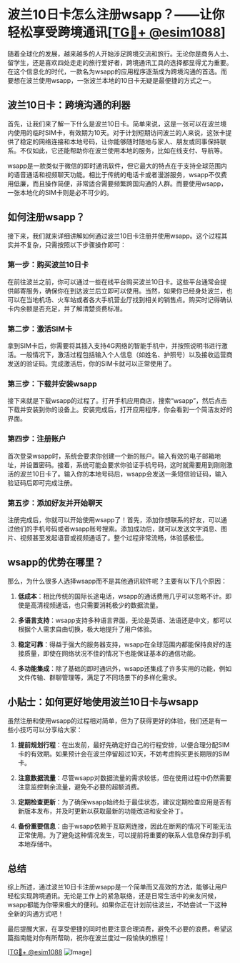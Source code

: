 # 波兰10日卡怎么注册wsapp？——让你轻松享受跨境通讯[[TG💪+ @esim1088](https://t.me/s/esim1088)]

随着全球化的发展，越来越多的人开始涉足跨境交流和旅行。无论你是商务人士、留学生，还是喜欢四处走走的旅行爱好者，跨境通讯工具的选择都显得尤为重要。在这个信息化的时代，一款名为wsapp的应用程序逐渐成为跨境沟通的首选。而要想在波兰使用wsapp，一张波兰本地的10日卡无疑是最便捷的方式之一。

## 波兰10日卡：跨境沟通的利器

首先，让我们来了解一下什么是波兰10日卡。简单来说，这是一张可以在波兰境内使用的临时SIM卡，有效期为10天。对于计划短期访问波兰的人来说，这张卡提供了稳定的网络连接和本地号码，让你能够随时随地与家人、朋友或同事保持联系。不仅如此，它还能帮助你在波兰使用本地的服务，比如在线支付、导航等。

wsapp是一款类似于微信的即时通讯软件，但它最大的特点在于支持全球范围内的语音通话和视频聊天功能。相比于传统的电话卡或者漫游服务，wsapp不仅费用低廉，而且操作简便，非常适合需要频繁跨国沟通的人群。而要使用wsapp，一张本地化的SIM卡则是必不可少的。

## 如何注册wsapp？

接下来，我们就来详细讲解如何通过波兰10日卡注册并使用wsapp。这个过程其实并不复杂，只需按照以下步骤操作即可：

### 第一步：购买波兰10日卡

在前往波兰之前，你可以通过一些在线平台购买波兰10日卡。这些平台通常会提供邮寄服务，确保你在到达波兰后立即可以使用。当然，如果你已经身处波兰，也可以在当地机场、火车站或者各大手机营业厅找到相关的销售点。购买时记得确认卡内余额是否充足，并了解清楚资费标准。

### 第二步：激活SIM卡

拿到SIM卡后，你需要将其插入支持4G网络的智能手机中，并按照说明书进行激活。一般情况下，激活过程包括输入个人信息（如姓名、护照号）以及接收运营商发送的验证码。完成激活后，你的SIM卡就可以正常使用了。

### 第三步：下载并安装wsapp

接下来就是下载wsapp的过程了。打开手机应用商店，搜索“wsapp”，然后点击下载并安装到你的设备上。安装完成后，打开应用程序，你会看到一个简洁友好的界面。

### 第四步：注册账户

首次登录wsapp时，系统会要求你创建一个新的账户。输入有效的电子邮箱地址，并设置密码。接着，系统可能会要求你验证手机号码，这时就需要用到刚刚激活的波兰10日卡了。输入你的本地号码后，wsapp会发送一条短信验证码，输入验证码后即可完成注册。

### 第五步：添加好友并开始聊天

注册完成后，你就可以开始使用wsapp了！首先，添加你想联系的好友，可以通过他们的手机号码或者wsapp账号搜索。添加成功后，就可以发送文字消息、图片、视频甚至发起语音或视频通话了。整个过程非常流畅，体验感极佳。

## wsapp的优势在哪里？

那么，为什么很多人选择wsapp而不是其他通讯软件呢？主要有以下几个原因：

1. **低成本**：相比传统的国际长途电话，wsapp的通话费用几乎可以忽略不计。即使是高清视频通话，也只需要消耗极少的数据流量。
   
2. **多语言支持**：wsapp支持多种语言界面，无论是英语、法语还是中文，都可以根据个人需求自由切换，极大地提升了用户体验。

3. **稳定可靠**：得益于强大的服务器支持，wsapp在全球范围内都能保持良好的连接质量，即使在网络状况不佳的情况下也能保证基本的通信功能。

4. **多功能集成**：除了基础的即时通讯外，wsapp还集成了许多实用的功能，例如文件传输、群聊管理等，满足了不同场景下的多样化需求。

## 小贴士：如何更好地使用波兰10日卡与wsapp

虽然注册和使用wsapp的过程相对简单，但为了获得更好的体验，我们还是有一些小技巧可以分享给大家：

1. **提前规划行程**：在出发前，最好先确定好自己的行程安排，以便合理分配SIM卡的有效期。如果预计会在波兰停留超过10天，不妨考虑购买更长期限的SIM卡。

2. **注意数据流量**：尽管wsapp对数据流量的需求较低，但在使用过程中仍然需要注意监控剩余流量，避免不必要的超额消费。

3. **定期检查更新**：为了确保wsapp始终处于最佳状态，建议定期检查应用是否有新版本发布，并及时更新以获取最新的功能改进和安全补丁。

4. **备份重要信息**：由于wsapp依赖于互联网连接，因此在断网的情况下可能无法正常使用。为了避免这种情况发生，可以提前将重要的联系人信息保存到手机本地存储中。

## 总结

综上所述，通过波兰10日卡注册wsapp是一个简单而又高效的方法，能够让用户轻松实现跨境通讯。无论是工作上的紧急联络，还是日常生活中的亲友问候，wsapp都能为你带来极大的便利。如果你正在计划前往波兰，不妨尝试一下这种全新的沟通方式吧！

最后提醒大家，在享受便捷的同时也要注意合理消费，避免不必要的浪费。希望这篇指南能对你有所帮助，祝你在波兰度过一段愉快的旅程！

[[TG💪+ @esim1088](https://t.me/s/esim1088) ![Image](https://i.postimg.cc/4NQfJmqS/Snipaste-2025-05-13-00-14-12.png)]